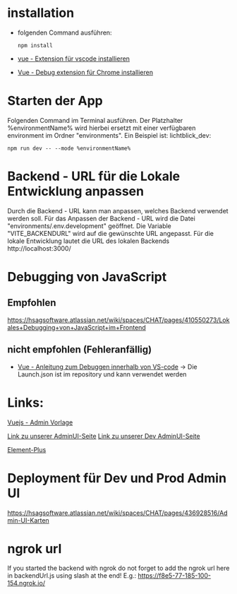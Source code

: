 # installation
- folgenden Command ausführen:
    
      npm install

- [vue - Extension für vscode installieren](https://marketplace.visualstudio.com/items?itemName=Vue.volar)
- [Vue - Debug extension für Chrome installieren](https://github.com/vuejs/vue-devtools)

# Starten der App
Folgenden Command im Terminal ausführen. Der Platzhalter %environmentName% wird hierbei ersetzt mit einer verfügbaren environment im Ordner "environments". Ein Beispiel ist: lichtblick_dev:

    npm run dev -- --mode %environmentName%

# Backend - URL für die Lokale Entwicklung anpassen
Durch die Backend - URL kann man anpassen, welches Backend verwendet werden soll.
Für das Anpassen der Backend - URL wird die Datei "environments/.env.development" geöffnet.
Die Variable "VITE_BACKENDURL" wird auf die gewünschte URL angepasst.
Für die lokale Entwicklung lautet die URL des lokalen Backends http://localhost:3000/

# Debugging von JavaScript
## Empfohlen
https://hsagsoftware.atlassian.net/wiki/spaces/CHAT/pages/410550273/Lokales+Debugging+von+JavaScript+im+Frontend

## nicht empfohlen (Fehleranfällig)
- [Vue - Anleitung zum Debuggen innerhalb von VS-code](https://vuejs.org/v2/cookbook/debugging-in-vscode.html) -> Die Launch.json ist im repository und kann verwendet werden

# Links:
[Vuejs - Admin Vorlage](https://github.com/PanJiaChen/vue-element-admin)

[Link zu unserer AdminUI-Seite](https://admin.stadtwerk.bot/)
[Link zu unserer Dev AdminUI-Seite](https://adminuidev.stadtwerk.bot/)

[Element-Plus](https://element-plus.org/en-US/)

# Deployment für Dev und Prod Admin UI
https://hsagsoftware.atlassian.net/wiki/spaces/CHAT/pages/436928516/Admin-UI-Karten

# ngrok url
If you started the backend with ngrok do not forget to add the ngrok url here in backendUrl.js using slash at the end!
E.g.: https://f8e5-77-185-100-154.ngrok.io/